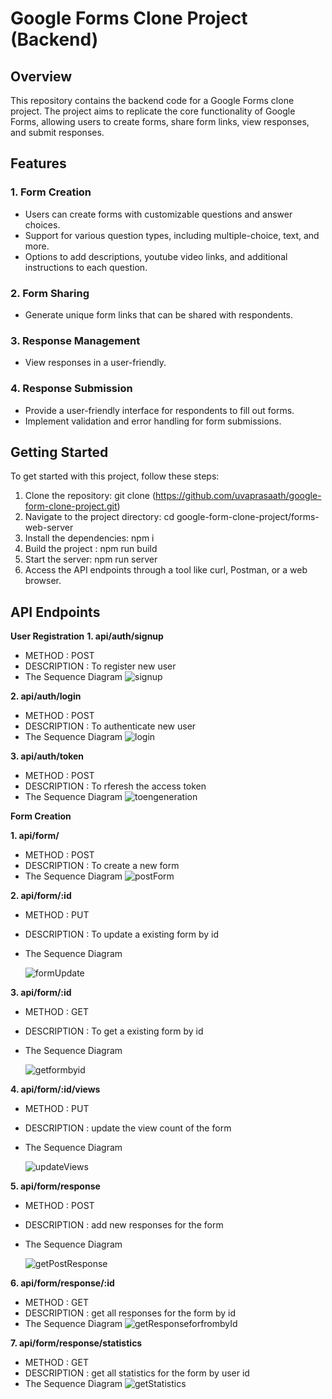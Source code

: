 # Google Forms Clone Project (Backend)

## Overview

This repository contains the backend code for a Google Forms clone project. The project aims to replicate the core functionality of Google Forms, allowing users to create forms, share form links, view responses, and submit responses.

## Features

### 1. Form Creation

- Users can create forms with customizable questions and answer choices.
- Support for various question types, including multiple-choice, text, and more.
- Options to add descriptions, youtube video links, and additional instructions to each question.

### 2. Form Sharing

- Generate unique form links that can be shared with respondents.

### 3. Response Management

- View responses in a user-friendly.

### 4. Response Submission

- Provide a user-friendly interface for respondents to fill out forms.
- Implement validation and error handling for form submissions.

## Getting Started

To get started with this project, follow these steps:

   1. Clone the repository: git clone (https://github.com/uvaprasaath/google-form-clone-project.git)
   2. Navigate to the project directory: cd google-form-clone-project/forms-web-server
   3. Install the dependencies: npm i
   4. Build the project : npm run build
   5. Start the server: npm run server
   6. Access the API endpoints through a tool like curl, Postman, or a web browser.
## API Endpoints

**User Registration**
**1. api/auth/signup**
   * METHOD : POST
   * DESCRIPTION : To register new user
   * The Sequence Diagram
     ![signup](https://github.com/uvaprasaath/google-form-clone-project/assets/143567664/6c763bd3-c529-4565-af9f-532f17e8b0dd)

**2. api/auth/login**
   * METHOD : POST
   * DESCRIPTION : To authenticate new user
   * The Sequence Diagram
     ![login](https://github.com/uvaprasaath/google-form-clone-project/assets/143567664/55cdd303-465d-4796-8b05-af220ff7a8ac)

**3. api/auth/token**
   * METHOD : POST
   * DESCRIPTION : To rferesh the access token
   * The Sequence Diagram
     ![toengeneration](https://github.com/uvaprasaath/google-form-clone-project/assets/143567664/505f01c5-2b6b-40ff-8aa9-649357a40bd3)

**Form Creation**

**1. api/form/**
   * METHOD : POST
   * DESCRIPTION : To create a new form
   * The Sequence Diagram
     ![postForm](https://github.com/uvaprasaath/google-form-clone-project/assets/143567664/68c102e0-a2b8-44f0-a42d-78d60bdcbf60)
     
**2. api/form/:id**
   * METHOD : PUT
   * DESCRIPTION : To update a existing form by id 
   * The Sequence Diagram
     
     ![formUpdate](https://github.com/uvaprasaath/google-form-clone-project/assets/143567664/0131d87b-33e8-4c1d-ae34-cf6e5aba8061)

**3. api/form/:id**
   * METHOD : GET
   * DESCRIPTION : To get a existing form by id 
   * The Sequence Diagram
     
     ![getformbyid](https://github.com/uvaprasaath/google-form-clone-project/assets/143567664/95ae8858-e4bd-4a29-8239-1210f15fd66d)

**4. api/form/:id/views**
   * METHOD : PUT
   * DESCRIPTION : update the view count of the form 
   * The Sequence Diagram
     
      ![updateViews](https://github.com/uvaprasaath/google-form-clone-project/assets/143567664/039822ce-38e2-4e80-9e41-d66a57e8f40a)

**5. api/form/response**
   * METHOD : POST
   * DESCRIPTION : add new responses for the form 
   * The Sequence Diagram
     
      ![getPostResponse](https://github.com/uvaprasaath/google-form-clone-project/assets/143567664/be0cc954-614f-4354-a21c-fb636b78ae7a)

**6. api/form/response/:id**
   * METHOD : GET
   * DESCRIPTION : get all responses for the form by id
   * The Sequence Diagram
      ![getResponseforfrombyId](https://github.com/uvaprasaath/google-form-clone-project/assets/143567664/41610e7a-e247-4ae4-bd22-a256c9af226d)

**7. api/form/response/statistics**
   * METHOD : GET
   * DESCRIPTION : get all statistics for the form by user id
   * The Sequence Diagram
      ![getStatistics](https://github.com/uvaprasaath/google-form-clone-project/assets/143567664/9b2c7b18-1b29-402d-86a4-b973ebe62a8c)


      






     


      
